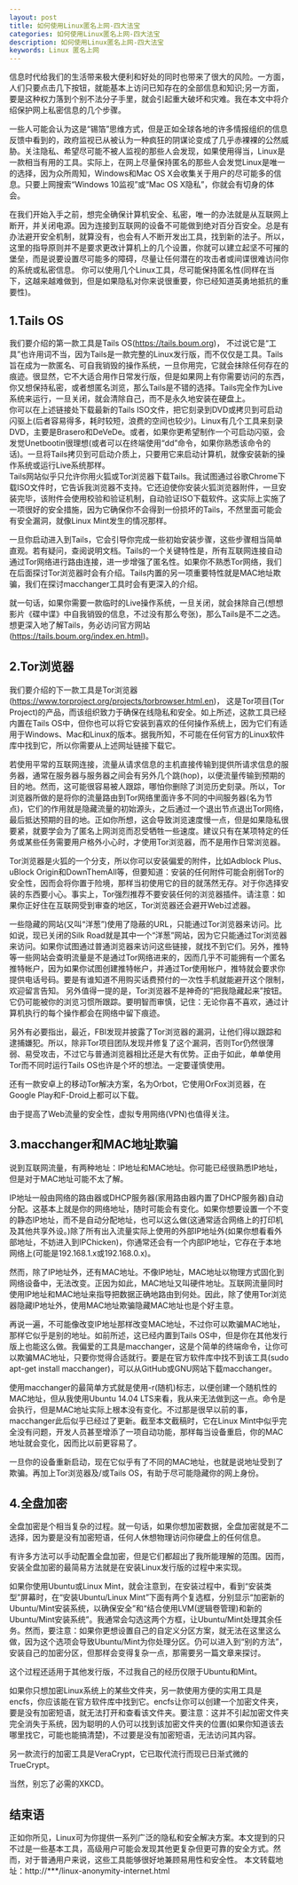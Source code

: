 ```yaml
---
layout: post
title: 如何使用Linux匿名上网-四大法宝
categories: 如何使用Linux匿名上网-四大法宝
description: 如何使用Linux匿名上网-四大法宝
keywords: Linux 匿名上网
---
```



信息时代给我们的生活带来极大便利和好处的同时也带来了很大的风险。一方面，人们只要点击几下按钮，就能基本上访问已知存在的全部信息和知识;另一方面，要是这种权力落到个别不法分子手里，就会引起重大破坏和灾难。我在本文中将介绍保护网上私密信息的几个步骤。

一些人可能会认为这是“锡箔”思维方式，但是正如全球各地的许多情报组织的信息反馈中看到的，政府监视已从被认为一种疯狂的阴谋论变成了几乎赤裸裸的公然威胁。关注隐私、希望尽可能不被人监视的那些人会发现，如果使用得当，Linux是一款相当有用的工具。实际上，在网上尽量保持匿名的那些人会发觉Linux是唯一的选择，因为众所周知，Windows和Mac OS X会收集关于用户的尽可能多的信息。只要上网搜索“Windows 10监视”或“Mac OS X隐私”，你就会有切身的体会。

在我们开始入手之前，想完全确保计算机安全、私密，唯一的办法就是从互联网上断开，并关闭电源。因为连接到互联网的设备不可能做到绝对百分百安全。总是有办法避开安全机制，就算没有，也会有人不断开发出工具，找到新的法子。所以，这里的指导原则并不是要求更改计算机上的几个设置，你就可以建立起坚不可摧的堡垒，而是说要设置尽可能多的障碍，尽量让任何潜在的攻击者或间谍很难访问你的系统或私密信息。
你可以使用几个Linux工具，尽可能保持匿名性(同样在当下，这越来越难做到，但是如果隐私对你来说很重要，你已经知道英勇地抵抗的重要性)。

## 1.Tails OS

我们要介绍的第一款工具是Tails OS(https://tails.boum.org)， 不过说它是“工具”也许用词不当，因为Tails是一款完整的Linux发行版，而不仅仅是工具。Tails旨在成为一款匿名、可自我销毁的操作系统，一旦你用完，它就会抹除任何存在的痕迹。很显然，它不大适合用作日常发行版，但是如果网上有你需要访问的东西，你又想保持私密，或者想匿名浏览，那么Tails是不错的选择。Tails完全作为Live系统来运行，一旦关闭，就会清除自己，而不是永久地安装在硬盘上。  
你可以在上述链接处下载最新的Tails ISO文件，把它刻录到DVD或拷贝到可启动闪驱上(后者容易得多，耗时较短，浪费的空间也较少)。Linux有几个工具来刻录DVD，主要是Brasero和DeVeDe。或者，如果你更希望制作一个可启动闪驱，会发觉Unetbootin很理想(或者可以在终端使用“dd”命令，如果你熟悉该命令的话)。一旦将Tails拷贝到可启动介质上，只要用它来启动计算机，就像安装新的操作系统或运行Live系统那样。  
Tails网站似乎只允许你用火狐或Tor浏览器下载Tails。我试图通过谷歌Chrome下载ISO文件时，它告诉我浏览器不支持。它还迫使你安装火狐浏览器附件，一旦安装完毕，该附件会使用校验和验证机制，自动验证ISO下载软件。这实际上实施了一项很好的安全措施，因为它确保你不会得到一份损坏的Tails，不然里面可能会有安全漏洞，就像Linux Mint发生的情况那样。    

一旦你启动进入到Tails，它会引导你完成一些初始安装步骤，这些步骤相当简单直观。若有疑问，查阅说明文档。Tails的一个关键特性是，所有互联网连接自动通过Tor网络进行路由连接，进一步增强了匿名性。如果你不熟悉Tor网络，我们在后面探讨Tor浏览器时会有介绍。Tails内置的另一项重要特性就是MAC地址欺骗，我们在探讨macchanger工具时会有更深入的介绍。  

就一句话，如果你需要一款临时的Live操作系统，一旦关闭，就会抹除自己(想想影片《碟中谍》中自我销毁的信息，不过没有那么夸张)，那么Tails是不二之选。想更深入地了解Tails，务必访问官方网站(https://tails.boum.org/index.en.html)。

## 2.Tor浏览器

我们要介绍的下一款工具是Tor浏览器(https://www.torproject.org/projects/torbrowser.html.en)， 这是Tor项目(Tor Project)的产品，而该组织致力于确保在线隐私和安全。如上所述，这款工具已经内置在Tails OS中，但你也可以将它安装到喜欢的任何操作系统上，因为它们有适用于Windows、Mac和Linux的版本。据我所知，不可能在任何官方的Linux软件库中找到它，所以你需要从上述网址链接下载它。  

若使用平常的互联网连接，流量从请求信息的主机直接传输到提供所请求信息的服务器，通常在服务器与服务器之间会有另外几个跳(hop)，以便流量传输到预期的目的地。然而，这可能很容易被人跟踪，哪怕你删除了浏览历史刻录。所以，Tor浏览器所做的是将你的流量路由到Tor网络里面许多不同的中间服务器(名为节点)，它们的作用就是隐藏流量的初始源头，之后通过一个退出节点退出Tor网络，最后抵达预期的目的地。正如你所想，这会导致浏览速度慢一点，但是如果隐私很要紧，就要学会为了匿名上网浏览而忍受牺牲一些速度。建议只有在某项特定的任务或某些任务需要用户格外小心时，才使用Tor浏览器，而不是用作日常浏览器。

Tor浏览器是火狐的一个分支，所以你可以安装偏爱的附件，比如Adblock Plus、uBlock Origin和DownThemAll等，但要知道：安装的任何附件可能会削弱Tor的安全性，因而会将你置于险境，那样当初使用它的目的就荡然无存。对于你选择安装的东西要小心。事实上，Tor强烈推荐不要安装任何的浏览器插件。请注意：如果你正好住在互联网受到审查的地区，Tor浏览器还会避开Web过滤器。

一些隐藏的网站(又叫“洋葱”)使用了隐蔽的URL，只能通过Tor浏览器来访问。比如说，现已关闭的Silk Road就是其中一个“洋葱”网站，因为它只能通过Tor浏览器来访问。如果你试图通过普通浏览器来访问这些链接，就找不到它们。另外，推特等一些网站会查明流量是不是通过Tor网络进来的，因而几乎不可能拥有一个匿名推特帐户，因为如果你试图创建推特帐户，并通过Tor使用帐户，推特就会要求你提供电话号码。要是有谁知道不用购买话费预付的一次性手机就能避开这个限制，欢迎留言告知。
另外值得一提的是，Tor浏览器不是神奇的“把我隐藏起来”按钮。它仍可能被你的浏览习惯所跟踪。要明智而审慎，记住：无论你喜不喜欢，通过计算机执行的每个操作都会在网络中留下痕迹。

另外有必要指出，最近，FBI发现并披露了Tor浏览器的漏洞，让他们得以跟踪和逮捕嫌犯。所以，除非Tor项目团队发现并修复了这个漏洞，否则Tor仍然很薄弱、易受攻击，不过它与普通浏览器相比还是大有优势。正由于如此，单单使用Tor而不同时运行Tails OS也许是个坏的想法。一定要谨慎使用。

还有一款安卓上的移动Tor解决方案，名为Orbot，它使用OrFox浏览器，在Google Play和F-Droid上都可以下载。

由于提高了Web流量的安全性，虚拟专用网络(VPN)也值得关注。

## 3.macchanger和MAC地址欺骗
说到互联网流量，有两种地址：IP地址和MAC地址。你可能已经很熟悉IP地址，但是对于MAC地址可能不太了解。

IP地址一般由网络的路由器或DHCP服务器(家用路由器内置了DHCP服务器)自动分配。这基本上就是你的网络地址，随时可能会有变化。如果你想要设置一个不变的静态IP地址，而不是自动分配地址，也可以这么做(这通常适合网络上的打印机及其他共享外设。)除了所有出入流量实际上使用的外部IP地址外(如果你想看看外部地址，不妨进入到IPChicken)，你通常还会有一个内部IP地址，它存在于本地网络上(可能是192.168.1.x或192.168.0.x)。

然而，除了IP地址外，还有MAC地址。不像IP地址，MAC地址以物理方式固化到网络设备中，无法改变。正因为如此，MAC地址又叫硬件地址。互联网流量同时使用IP地址和MAC地址来指导把数据正确地路由到何处。因此，除了使用Tor浏览器隐藏IP地址外，使用MAC地址欺骗隐藏MAC地址也是个好主意。

再说一遍，不可能像改变IP地址那样改变MAC地址，不过你可以欺骗MAC地址，那样它似乎是别的地址。如前所述，这已经内置到Tails OS中，但是你在其他发行版上也能这么做。我偏爱的工具是macchanger，这是个简单的终端命令，让你可以欺骗MAC地址，只要你觉得合适就行。要是在官方软件库中找不到该工具(sudo apt-get install macchanger)，可以从GitHub或GNU网站下载macchanger。

使用macchanger的最简单方式就是使用-r(随机)标志，以便创建一个随机性的MAC地址，但从我使用Ubuntu 14.04 LTS来看，我从来无法做到这一点。命令是会执行，但是MAC地址实际上根本没有变化。不过那是很早以前的事，macchanger此后似乎已经过了更新。截至本文截稿时，它在Linux Mint中似乎完全没有问题，开发人员甚至增添了一项自动功能，那样每当设备重启，你的MAC地址就会变化，因而比以前更容易了。

一旦你的设备重新启动，现在它似乎有了不同的MAC地址，也就是说地址受到了欺骗。再加上Tor浏览器及/或Tails OS，有助于尽可能隐藏你的网上身份。

## 4.全盘加密
全盘加密是个相当复杂的过程。就一句话，如果你想加密数据，全盘加密就是不二选择，因为要是没有加密短语，任何人休想物理访问你硬盘上的任何信息。

有许多方法可以手动配置全盘加密，但是它们都超出了我所能理解的范围。因而，安装全盘加密的最简易方法就是在安装Linux发行版的过程中来实现。

如果你使用Ubuntu或Linux Mint，就会注意到，在安装过程中，看到“安装类型”屏幕时，在“安装Ubuntu/Linux Mint”下面有两个复选框，分别显示“加密新的Ubuntu/Mint安装系统，以确保安全”和“结合使用LVM(逻辑卷管理)和新的Ubuntu/Mint安装系统”。我通常会勾选这两个方框，让Ubuntu/Mint处理其余任务。然而，要注意：如果你更想设置自己的自定义分区方案，就无法在这里这么做，因为这个选项会导致Ubuntu/Mint为你处理分区。仍可以进入到“别的方法”，安装自己的加密分区，但那样会变得复杂一点，那需要另一篇文章来探讨。

这个过程还适用于其他发行版，不过我自己的经历仅限于Ubuntu和Mint。

如果你只想加密Linux系统上的某些文件夹，另一款使用方便的实用工具是encfs，你应该能在官方软件库中找到它。encfs让你可以创建一个加密文件夹，要是没有加密短语，就无法打开和查看该文件夹。要注意：这并不引起加密文件夹完全消失于系统，因为聪明的人仍可以找到该加密文件夹的位置(如果你知道该去哪里找它，可能也能搞清楚)，不过要是没有加密短语，无法访问其内容。

另一款流行的加密工具是VeraCrypt，它已取代流行而现已日渐式微的TrueCrypt。

当然，别忘了必需的XKCD。

## 结束语

正如你所见，Linux可为你提供一系列广泛的隐私和安全解决方案。本文提到的只不过是一些基本工具，高级用户可能会发现其他更复杂但更可靠的安全方式。然而，对于普通用户来说，这些工具能够很好地兼顾易用性和安全性。
本文转载地址：http://***/linux-anonymity-internet.html

